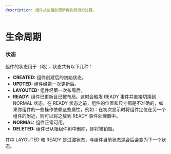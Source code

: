 ```yaml
---
description: 组件从创建到更新再到销毁的过程。
---
```


# 生命周期

### 状态

组件的状态用于（略），状态共有以下几种：

* **CREATED:** 组件创建后的初始状态。
* **UPDTED:** 组件经第一次更新后。
* **LAYOUTED:** 组件经第一次布局后。
* **READY:** 组件已更新且已被布局。这时会触发 READY 事件并直接切换到 NORMAL 状态。在 READY 状态之前，组件的位置和尺寸都是不准确的，如果你组件的一些操作依赖这些属性，例如：在初次显示时将组件定位在另一个组件的附近，则可以将之放到 READY 事件处理器中。
* **NORMAL:** 组件正常可用。
* **DELETED:** 组件已从根组件树中删除，即将被销毁。

其中 LAYOUTED 和 READY 是过渡状态，与组件当前状态混合后会变为下一个状态。



